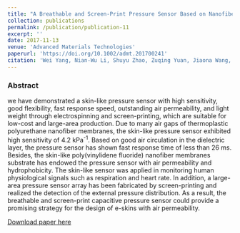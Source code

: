 ```yaml
---
title: "A Breathable and Screen-Print Pressure Sensor Based on Nanofiber Membranes for Electronic Skins"
collection: publications
permalink: /publication/publication-11
excerpt: ''
date: 2017-11-13
venue: 'Advanced Materials Technologies'
paperurl: 'https://doi.org/10.1002/admt.201700241'
citation: 'Wei Yang, Nian-Wu Li, Shuyu Zhao, Zuqing Yuan, Jiaona Wang, <b>Xinyu Du</b>, Bin Wang, Ran Cao, Xiuyan Li, Weihua Xu, Zhong Lin Wang and Congju Li, "A Breathable and Screen-Print Pressure Sensor Based on Nanofiber Membranes for Electronic Skins", <b><i>Adv. Mater. Technol.</i> accepted</b> (2017)'
---
```

### Abstract

we have demonstrated a skin-like pressure sensor with high sensitivity, good 
flexibility, fast response speed, outstanding air permeability, and light  weight  through 
electrospinning and screen-printing, which are suitable for low-cost and large-area production. 
Due to many air gaps of thermoplastic polyurethane nanofiber membranes, the skin-like pressure sensor exhibited high sensitivity of 4.2 kPa<sup>-1</sup>. Based on good air circulation in the dielectric layer, the pressure sensor has shown fast response time of less than 26 ms. Besides, the skin-like poly(vinylidene fluoride) nanofiber membranes substrate has endowed the pressure sensor with air  permeability  and hydrophobicity. The skin-like sensor was applied in monitoring human physiological signals such as  respiration and  heart rate. In addition, a large-area pressure sensor array has been fabricated by screen-printing and realized the detection of the external pressure distribution. As a result, the breathable and screen-print capacitive pressure sensor could provide a promising strategy  for the design of e-skins with air permeability.

[Download paper here](https://doi.org/10.1002/admt.201700241)